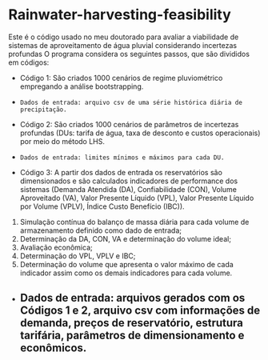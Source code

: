 # Rainwater-harvesting-feasibility
Este é o código usado no meu doutorado para avaliar a viabilidade de sistemas de aproveitamento de água pluvial considerando incertezas profundas
O programa considera os seguintes passos, que são divididos em códigos:
  - Código 1: São criados 1000 cenários de regime pluviométrico empregando a análise bootstrapping.
  -     Dados de entrada: arquivo csv de uma série histórica diária de precipitação.  
  - Código 2: São criados 1000 cenários de parâmetros de incertezas profundas (DUs: tarifa de água, taxa de desconto e custos operacionais) por meio do método LHS.
  -     Dados de entrada: limites mínimos e máximos para cada DU.
  - Código 3: A partir dos dados de entrada os reservatórios são dimensionados e são calculados indicadores de performance dos sistemas (Demanda Atendida (DA), Confiabilidade (CON), Volume Aproveitado (VA), Valor Presente Líquido (VPL), Valor Presente Líquido por Volume (VPLV), Índice Custo Benefício (IBC)).
  1) Simulação contínua do balanço de massa diária para cada volume de armazenamento definido como dado de entrada;
  2) Determinação da DA, CON, VA e determinação do volume ideal;
  3) Avaliação econômica;
  4) Determinação do VPL, VPLV e IBC;
  5) Determinação do volume que apresenta o valor máximo de cada indicador assim como os demais indicadores para cada volume.
  -    Dados de entrada: arquivos gerados com os Códigos 1 e 2, arquivo csv com informações de demanda, preços de reservatório, estrutura tarifária, parâmetros de dimensionamento e econômicos.
         -
